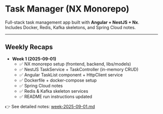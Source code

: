 # Task Manager (NX Monorepo)

Full-stack task management app built with **Angular + NestJS + Nx**.  
Includes Docker, Redis, Kafka skeletons, and Spring Cloud notes.

---

## Weekly Recaps

- **Week 1 (2025-09-01)**  
  - ✅ NX monorepo setup (frontend, backend, libs/models)  
  - ✅ NestJS TaskService + TaskController (in-memory CRUD)  
  - ✅ Angular TaskList component + HttpClient service  
  - ✅ Dockerfile + docker-compose setup  
  - ✅ Spring Cloud notes  
  - ✅ Redis & Kafka skeleton services  
  - ✅ README run instructions updated  

👉 See detailed notes: [week-2025-09-01.md](docs/week-2025-09-01.md)
